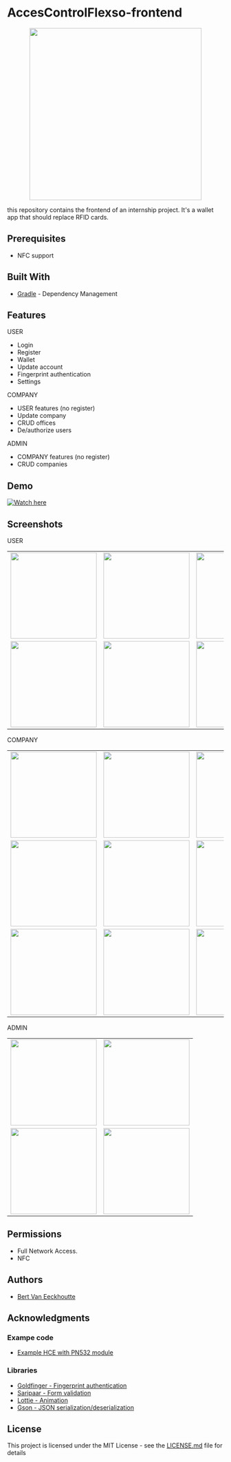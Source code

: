 # AccesControlFlexso-frontend
<p align="center">
     <img align="center" width="400" src="/readme/flexsame_logo.svg">
</p>
this repository contains the frontend of an internship project. It's a wallet app that should replace RFID cards.

## Prerequisites

* NFC support

## Built With

* [Gradle](https://gradle.org//) - Dependency Management

## Features

USER
- Login 
- Register
- Wallet
- Update account
- Fingerprint authentication
- Settings

COMPANY
- USER features (no register)
- Update company
- CRUD offices
- De/authorize users

ADMIN
- COMPANY features (no register)
- CRUD companies

## Demo

[![Watch here](http://img.youtube.com/vi/2uZ_ksTwxjc/0.jpg)](http://www.youtube.com/watch?v=2uZ_ksTwxjc&feature=share)

## Screenshots

USER

| | | |
|:-------------------------:|:-------------------------:|:-------------------------:|
|<img width="200" src="/readme/user/login.png"> |  <img width="200" alt="" src="/readme/user/register.png">|<img width="200" alt="" src="/readme/user/home.png">|
|<img width="200" alt="" src="/readme/user/nav_user.png">  |  <img width="200" alt="" src="/readme/user/wallet.png">|<img width="200" alt="" src="/readme/user/account_update.png">|
     
COMPANY

| | | |
|:-------------------------:|:-------------------------:|:-------------------------:|
|<img width="200" src="/readme/company/nav_company.png"> |  <img width="200" alt="" src="/readme/company/office_list.png">|<img width="200" alt="" src="/readme/company/office_list_add.png">|
|<img width="200" alt="" src="/readme/company/office_list_delete.png">  |  <img width="200" alt="" src="/readme/company/authorized_person_list.png">|<img width="200" alt="" src="/readme/company/authorized_person_list_add.png">|
|<img width="200" alt="" src="/readme/company/authorized_person_list_delete.png">  |  <img width="200" alt="" src="/readme/company/edit_office_address.png">|<img width="200" alt="" src="/readme/company/edit_company_name.png">|
    
ADMIN

| | | 
|:-------------------------:|:-------------------------:|
|<img width="200" src="/readme/admin/nav_admin.png"> |  <img width="200" alt="" src="/readme/admin/company_list.png">|
|<img width="200" alt="" src="/readme/admin/company_list_add.png">  |  <img width="200" alt="" src="/readme/admin/company_list_delete.png">|

## Permissions

- Full Network Access.
- NFC

## Authors

* [Bert Van Eeckhoutte](https://github.com/bertve)

## Acknowledgments

### Exampe code

* [Example HCE with PN532 module](https://github.com/Lexycon/android-pn532-hce)

### Libraries

- [Goldfinger - Fingerprint authentication](https://github.com/infinum/Android-Goldfinger)
- [Saripaar - Form validation](https://github.com/ragunathjawahar/android-saripaar)
- [Lottie - Animation](https://github.com/airbnb/lottie-android)
- [Gson - JSON serialization/deserialization](https://github.com/google/gson)

## License

This project is licensed under the MIT License - see the [LICENSE.md](LICENSE.md) file for details
